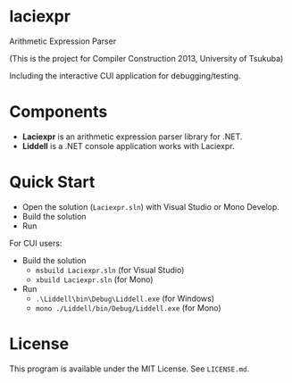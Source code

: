 laciexpr
========

Arithmetic Expression Parser

(This is the project for Compiler Construction 2013, University of Tsukuba)

Including the interactive CUI application for debugging/testing.

# Components
* **Laciexpr** is an arithmetic expression parser library for .NET.
* **Liddell** is a .NET console application works with Laciexpr.

# Quick Start
* Open the solution (`Laciexpr.sln`) with Visual Studio or Mono Develop.
* Build the solution
* Run

For CUI users:

* Build the solution
  * `msbuild Laciexpr.sln` (for Visual Studio)
  * `xbuild Laciexpr.sln` (for Mono)
* Run
  * `.\Liddell\bin\Debug\Liddell.exe` (for Windows)
  * `mono ./Liddell/bin/Debug/Liddell.exe` (for Mono)

# License
This program is available under the MIT License. See `LICENSE.md`.
